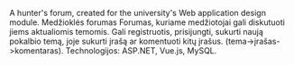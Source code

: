 A hunter's forum, created for the university's Web application design module. Medžioklės forumas Forumas, kuriame medžiotojai gali diskutuoti jiems aktualiomis temomis. Gali registruotis, prisijungti, sukurti naują pokalbio temą, joje sukurti įrašą ar komentuoti kitų įrašus. (tema->įrašas->komentaras). Technologijos: ASP.NET, Vue.js, MySQL.
